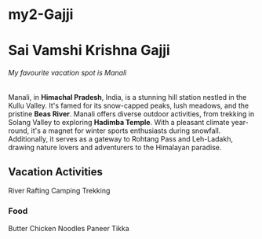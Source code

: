 # my2-Gajji
# Sai Vamshi Krishna Gajji
###### My favourite vacation spot is Manali

Manali, in **Himachal Pradesh**, India, is a stunning hill station nestled in the Kullu Valley. It's famed for its snow-capped peaks, lush meadows, and the pristine **Beas River**. Manali offers diverse outdoor activities, from trekking in Solang Valley to exploring **Hadimba Temple**. With a pleasant climate year-round, it's a magnet for winter sports enthusiasts during snowfall. Additionally, it serves as a gateway to Rohtang Pass and Leh-Ladakh, drawing nature lovers and adventurers to the Himalayan paradise.

## Vacation Activities
River Rafting
Camping
Trekking

### Food
Butter Chicken
Noodles
Paneer Tikka